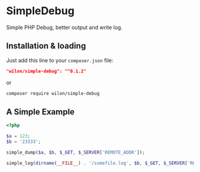 # SimpleDebug
Simple PHP Debug, better output and write log.

## Installation & loading

Just add this line to your `composer.json` file:

```json
"wilon/simple-debug": "^0.1.2"
```

or

```sh
composer require wilon/simple-debug
```

## A Simple Example

```php
<?php

$a = 123;
$b = '23333';

simple_dump($a, $b, $_GET, $_SERVER['REMOTE_ADDR']);

simple_log(dirname(__FILE__) . '/somefile.log', $b, $_GET, $_SERVER['REMOTE_ADDR']);

```
